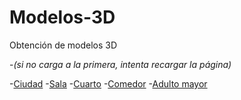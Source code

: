 # Modelos-3D
Obtención de modelos 3D

-*(si no carga a la primera, intenta recargar la página)*

-[Ciudad](https://free3d.com/3d-model/amaryllis-city-930223.html)
-[Sala](https://sketchfab.com/3d-models/cozy-living-room-baked-581238dc5fda4dc990571cdc02827783)
-[Cuarto](https://sketchfab.com/3d-models/room-7bb735cc3db44e8e9ff58de6b1559a63)
-[Comedor](https://sketchfab.com/3d-models/modern-dining-room-df3f3c9f6233447eb8b7ee129f3bace5)
-[Adulto mayor](https://free3d.com/3d-model/amaryllis-city-930223.html)

